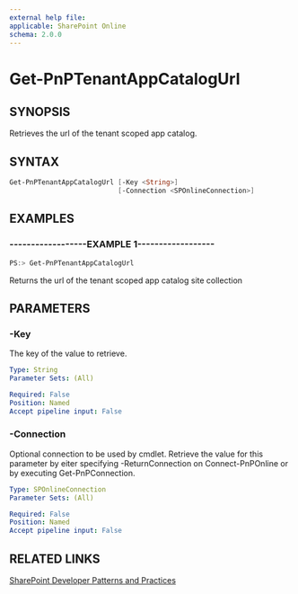 ```yaml
---
external help file:
applicable: SharePoint Online
schema: 2.0.0
---
```

# Get-PnPTenantAppCatalogUrl

## SYNOPSIS
Retrieves the url of the tenant scoped app catalog.

## SYNTAX 

```powershell
Get-PnPTenantAppCatalogUrl [-Key <String>]
                           [-Connection <SPOnlineConnection>]
```

## EXAMPLES

### ------------------EXAMPLE 1------------------
```powershell
PS:> Get-PnPTenantAppCatalogUrl
```

Returns the url of the tenant scoped app catalog site collection

## PARAMETERS

### -Key
The key of the value to retrieve.

```yaml
Type: String
Parameter Sets: (All)

Required: False
Position: Named
Accept pipeline input: False
```

### -Connection
Optional connection to be used by cmdlet. Retrieve the value for this parameter by eiter specifying -ReturnConnection on Connect-PnPOnline or by executing Get-PnPConnection.

```yaml
Type: SPOnlineConnection
Parameter Sets: (All)

Required: False
Position: Named
Accept pipeline input: False
```

## RELATED LINKS

[SharePoint Developer Patterns and Practices](http://aka.ms/sppnp)
